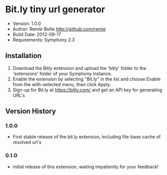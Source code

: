 # Bit.ly tiny url generator

* Version: 1.0.0
* Author: Remie Bolte <http://github.com/remie>
* Build Date: 2012-09-17
* Requirements: Symphony 2.3

## Installation

1. Download the Bitly extension and upload the 'bitly' folder to the 'extensions' folder of your Symphony instance.
2. Enable the extension by selecting "Bit.ly" in the list and choose Enable from the with-selected menu, then click Apply.
3. Sign-up for Bit.ly at https://bitly.com/ and get an API key for generating URL's

## Version History

### 1.0.0

* First stable release of the bit.ly extension, including file-base cache of resolved url's

### 0.1.0

* initial release of this extension, waiting impatiently for your feedback!